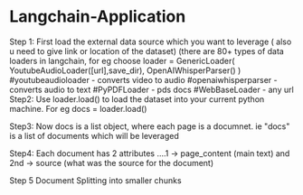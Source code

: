 # Langchain-Application

Step 1: First load the external data source which you want to leverage ( also u need to give link or location of the dataset)
(there are 80+ types of data loaders in langchain, for eg choose 
loader = GenericLoader(
    YoutubeAudioLoader([url],save_dir),
    OpenAIWhisperParser()
) #youtubeaudioloader - converts video to audio 
#openaiwhisperparser - converts audio to text
#PyPDFLoader - pds docs
#WebBaseLoader - any url 
Step2: Use loader.load() to load the dataset into your current python machine. For eg
docs = loader.load()

Step3: Now docs is a list object, where each page is a documnet. ie "docs" is a list of documents which will be leveraged

Step4: Each document has 2 attributes ....1 -> page_content  (main text) and 2nd -> source (what was the source for the document)



Step 5 Document Splitting into smaller chunks
